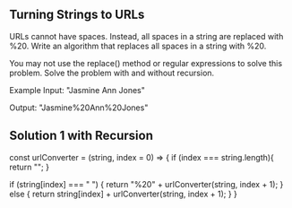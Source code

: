 ##  Turning Strings to URLs

URLs cannot have spaces. Instead, all spaces in a string are replaced with %20. Write an algorithm that replaces all spaces in a string with %20.

You may not use the replace() method or regular expressions to solve this problem. Solve the problem with and without recursion.

Example
Input: "Jasmine Ann Jones"

Output: "Jasmine%20Ann%20Jones"


## Solution 1 with Recursion

const urlConverter = (string, index = 0) => {
if (index === string.length){
    return "";
  } 
  
  if (string[index] === " ") {
    return "%20" + urlConverter(string, index + 1);
  } else {
    return string[index] + urlConverter(string, index + 1);
  }
}